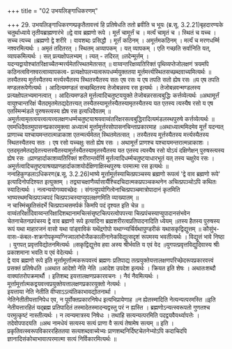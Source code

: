 +++
title = "02 उभयलिङ्गाधिकरणम्"

+++
29. उभयलिङ्गाधिकरणम्प्रकृतैतावत्त्वं हि प्रतिषेधति ततो ब्रवीति च भूयः (ब्र.सू. 3.2.21)बृहदारण्यके चतुर्थाध्याये तृतीयब्राह्मणारंभे ॥द्वे वाव ब्रह्मणो रूपे । मूर्त्तं चामूर्त्तं च । मर्त्यं चामृतं च । स्थितं च यच्च । सच्च त्यच्च ॥ब्रह्मणो द्वे शरीरे । वावशब्दः प्रसिद्धौ । मूर्त्तं कठिनम् । अमूर्त्तमकठिनम् । मर्त्यं च मरणधर्म्मि नश्वरमित्यर्थः । अमृतं तदितरत् । स्थितम् अव्यापकम् । यत् व्यापकम् । एति गच्छति सर्वानिति यत्, व्यापकमित्यर्थः । सत् प्रत्यक्षोपलभ्यम् । त्यत् - तदिरत् ॥तदेन्मूर्त्तम् । यदन्यद्वायोश्चांतरिक्षाच्चैतन्मर्त्त्यमेतत्स्थितमेतत्सत् ॥ वाय्वन्तरिक्षव्यतिरिक्तं पृथिव्यप्तेजोलक्षणं त्रयमपि कठिनत्वविनश्वरत्वाव्यापकत्व- प्रत्यक्षोपलभ्यत्वरूपधर्म्मयुक्ततया मूर्त्तमर्त्त्यस्थितसच्छब्दवाच्यमित्यर्थः ॥तस्यैतस्य मूर्त्तस्यैतस्य मर्त्त्यस्यैतस्य स्थितस्यैतस्य सतः एष रसः य एष तपति सतो ह्येष रसः ॥य एष तपति मण्डलरूपेणेत्यर्थः । आदित्यमण्डलं सच्छब्दितस्य तेजोबन्नस्य रस इत्यर्थः । तेजोबन्नवन्मण्डलस्य प्रत्यक्षोपलभ्यमानत्वात् । आदित्यमण्डले मूर्त्तत्वादिचतुष्टययुक्ते तेजोबन्नरसत्वबुद्धिः कर्त्तव्येत्यर्थः ॥अथामूर्त्तं वायुश्चान्तरिक्षं चैतदमृतमेतद्यदेतत्त्यत् तस्यैतस्यामूर्त्तस्यैतस्यामृतस्यैतस्य यत एतस्य त्यस्यैष रसो य एष एतस्मिन्मंडले पुरुषस्त्यस्य ह्येष रस इत्यधिदैवतम् ॥अमूर्त्तत्वामृतत्वयत्त्वत्यत्त्वलक्षणधर्म्मचतुष्टयाश्रयवाय्वंतरिक्षरसत्वबुद्धिरादित्यमंडलस्थपुरुषे कर्त्तव्येत्यर्थः ॥एवमधिदैवतमुपासनप्रकारमुक्त्वा अध्यात्मं मूर्त्तामूर्त्तरसोपासनचिन्ताप्रकारमाह ॥अथाध्यात्ममिदमेव मूर्त्तं यदन्यत् प्राणाच्च यश्चायमन्तरात्मन्नाकाश एतन्मर्त्यमेतत् स्थितमेतत्सत् । तस्यैतस्य मूर्त्तस्यैतस्य मर्त्त्यस्यैतस्य स्थितस्यैतस्य सतः । एष रसो यच्चक्षुः सतो ह्येष रसः । अथामूर्त्तं प्राणश्च यश्चायमन्तरात्मन्नाकाशः । एतदमृतमेतद्यदेतत्त्यत्तस्यैतस्यामूर्त्तस्यैतस्यामृतस्यैतस्य यत एतस्य त्यस्यैष रसो योऽयं दक्षिणेक्षन् पुरुषस्त्यस्य ह्येष रसः ॥प्राणहार्दाकाशव्यतिरिक्तं शरीरान्तर्वर्त्ति मूर्त्तत्वादिधर्म्मचतुष्टयाधारभूतं यत् तस्य चक्षुरेव रसः । अमूर्त्तत्वादिचतुष्टयाश्रयप्राणहार्दाकाशयोर्दक्षिणाक्षिस्थपुरुषः परमात्मा रस इत्यर्थः ॥  
नन्वहिकुण्डलाऽधिकरण(ब्र.सू. 3.2.26)भाष्ये मूर्त्तामूर्त्तस्याचित्प्रपञ्चस्य ब्रह्मणो रूपत्वं 'द्वे वाव ब्रह्मणो रूपे' इत्यादिनोपदिश्यत इत्युक्तम् । तद्व्याचक्षाणैर्व्यासार्यैश्चिदचिदात्मकप्रपञ्चकथनेन अचित्प्रपञ्चोऽपि कथितः स्यादित्यर्थः । नत्वन्ययोगव्यवच्छेदः । संगत्युपयोगित्वेनाचित्प्रपञ्चमात्रोपादानं कृतमिति भाष्यस्थमचित्प्रपञ्चपदं चित्प्रपञ्चस्याप्युपलक्षणमिति व्याख्यातम् ॥   
न चास्मिंच्छ्रुतिसंदर्भे चित्प्रपञ्चसमर्पकं किमपि पदं दृश्यत इति चेन्न ॥ वाय्वंतरिक्षादिवाय्वन्तरिक्षादिशब्दानामचित्संसृष्टचित्परत्वोपपत्त्या चित्प्रपंचस्याप्युपादानसंभवेन चेतनाचेतनप्रपंचस्य द्वे वाव ब्रह्मणो रूपे इत्यादिना ब्रह्मशरीरत्वप्रतिपादनादिति ध्येयम् ॥तस्य हैतस्य पुरुषस्य रूपं यथा माहारजनं वासो यथा पांड्वाविकं यथेंद्रगोपो यथाग्न्यर्चिर्यथापुण्डरीकं यथासकृद्विद्युत्तम् ॥ कौसुंभ-वासः-कंबल-शक्रगोपकृम्यग्निज्वालांभोजैककालीनानेकविद्युत्सदृशं रूपमस्य भवतीत्यर्थः । विद्युत्तं भावे निष्ठा । युगपत् प्रवृत्तविद्योतनमित्यर्थः ॥सकृद्विद्युत्तेव हवा अस्य श्रीर्भवति य एवं वेद ॥युगपत्प्रवृत्तविद्युदिवास्य श्रीः प्रकाशमाना भवति य एवं वेदेत्यर्थः ।   
द्वे वाव ब्रह्मणो रूपे इति मूर्त्तामूर्त्तात्मकरूपवत्त्वं ब्रह्मणः प्रतिपाद्य तत्प्रयुक्तेयत्तालक्षणपरिच्छेदरूपप्रकारवत्त्वं प्रसक्तं प्रतिषेधति ॥अथात आदेशो नेति नेति ॥आदेश उपदेश इत्यर्थः । क्रियत इति शेषः । अथातःशब्दौ वाक्यांतरोपक्रमार्थौ । इतिशब्द इयत्तालक्षणप्रकारवचनः । नैवं नैवमित्यर्थः । मूर्त्तामूर्त्तात्मकद्वयवत्त्वप्रयुक्तेयत्तालक्षणप्रकारयुक्तो नेत्यर्थः ।   
इयत्ताया नेति नेतीति वीप्साऽऽत्यंतिकाभावद्योतनार्था ।   
नेतिनेतीतीयत्तानिपेध एव, न पूर्वोक्तप्रकारनिषेध इत्यभिप्रायेणाह ॥न ह्येतस्मादिति नेत्यन्यत्परमस्ति ॥इति नेतीयत्तारहितं यद्ब्रह्म प्रतिपादितं तस्मादेतस्मादन्यद्वस्तु परं न ह्यस्ति । ब्रह्मणोऽन्यत्स्वरूपतो गुणतश्च परमुत्कृष्टं नास्तीत्यर्थः । न त्वन्यमात्रस्य निषेधः । तथाहि सत्यन्यत्परमिति पदद्वयवैयर्थ्यापत्तेः । तदेवोपपादयति ॥अथ नामधेयं सत्यस्य सत्यं प्राणा वै सत्यं तेषामेष सत्यम् ॥ इति । प्रकृतिवत्स्वरूपविकाररहिततया सत्यशब्दवाच्येभ्यः प्राणशब्दनिर्दिष्टचेतनेभ्योऽपि कदाचिदपि ज्ञानादिसंकोचाभावात्परमात्मा सत्यं निर्विकारमित्यर्थः ॥